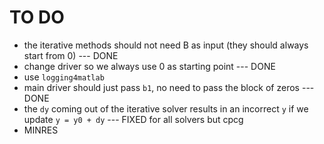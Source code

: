 # TO DO

- the iterative methods should not need B as input (they should always start from 0) --- DONE
- change driver so we always use 0 as starting point --- DONE
- use `logging4matlab`
- main driver should just pass `b1`, no need to pass the block of zeros --- DONE
- the `dy` coming out of the iterative solver results in an incorrect `y` if we update `y = y0 + dy` --- FIXED for all solvers but cpcg
- MINRES
